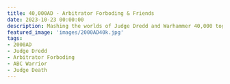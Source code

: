 ```yaml
---
title: 40,000AD - Arbitrator Forboding & Friends
date: 2023-10-23 00:00:00
description: Mashing the worlds of Judge Dredd and Warhammer 40,000 together. 
featured_image: 'images/2000AD40k.jpg'
tags:
- 2000AD
- Judge Dredd
- Arbitrator Forboding
- ABC Warrior
- Judge Death
---
```


 



